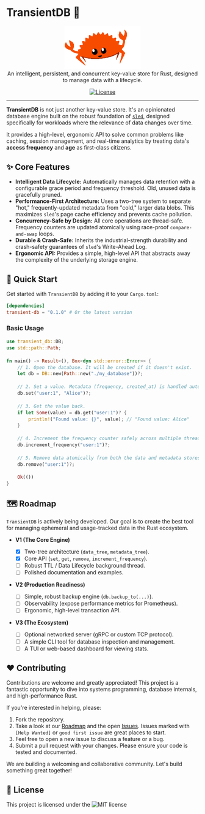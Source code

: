 # TransientDB 🦀

<p align="center">
  <img src="https://github.com/TheZoq2/ferris/blob/master/animated/output/wave.gif?raw=true" width="200" alt="Ferris the crab animation :)">
  <br>
  An intelligent, persistent, and concurrent key-value store for Rust, designed to manage data with a lifecycle.
</p>

<p align="center">
  <!--
    <a href="https://crates.io/crates/transient_db"><img src="https://img.shields.io/crates/v/transient_db.svg" alt="Crates.io"></a>
    <a href="https://docs.rs/transient-db"><img src="https://docs.rs/transient-db/badge.svg" alt="Docs.rs"></a>
    <a href="https://github.com/FabioCanavarro/TransientDB/actions"><img src="https://github.com/FabioCanavarro/TransientDB/workflows/CI/badge.svg" alt="CI Status"></a>
  -->
  <a href="https://github.com/FabioCanavarro/TransientDB/blob/main/LICENSE"><img src="https://img.shields.io/badge/license-MIT%2FApache--2.0-blue.svg" alt="License"></a>

</p>

---

**TransientDB** is not just another key-value store. It's an opinionated database engine built on the robust foundation of [`sled`](https://github.com/spacejam/sled), designed specifically for workloads where the relevance of data changes over time.

It provides a high-level, ergonomic API to solve common problems like caching, session management, and real-time analytics by treating data's **access frequency** and **age** as first-class citizens.

## ✨ Core Features

* **Intelligent Data Lifecycle:** Automatically manages data retention with a configurable grace period and frequency threshold. Old, unused data is gracefully pruned.
* **Performance-First Architecture:** Uses a two-tree system to separate "hot," frequently-updated metadata from "cold," larger data blobs. This maximizes `sled`'s page cache efficiency and prevents cache pollution.
* **Concurrency-Safe by Design:** All core operations are thread-safe. Frequency counters are updated atomically using race-proof `compare-and-swap` loops.
* **Durable & Crash-Safe:** Inherits the industrial-strength durability and crash-safety guarantees of `sled`'s Write-Ahead Log.
* **Ergonomic API:** Provides a simple, high-level API that abstracts away the complexity of the underlying storage engine.

## 🚀 Quick Start

Get started with `TransientDB` by adding it to your `Cargo.toml`:

```toml
[dependencies]
transient-db = "0.1.0" # Or the latest version
````

### Basic Usage

```rust
use transient_db::DB;
use std::path::Path;

fn main() -> Result<(), Box<dyn std::error::Error>> {
    // 1. Open the database. It will be created if it doesn't exist.
    let db = DB::new(Path::new("./my_database"))?;

    // 2. Set a value. Metadata (frequency, created_at) is handled automatically.
    db.set("user:1", "Alice")?;
    
    // 3. Get the value back.
    if let Some(value) = db.get("user:1")? {
        println!("Found value: {}", value); // "Found value: Alice"
    }

    // 4. Increment the frequency counter safely across multiple threads.
    db.increment_frequency("user:1")?;

    // 5. Remove data atomically from both the data and metadata stores.
    db.remove("user:1")?;

    Ok(())
}
```

## 🗺️ Roadmap

`TransientDB` is actively being developed. Our goal is to create the best tool for managing ephemeral and usage-tracked data in the Rust ecosystem.

  * **V1 (The Core Engine)**

      * [x] Two-tree architecture (`data_tree`, `metadata_tree`).
      * [x] Core API (`set`, `get`, `remove`, `increment_frequency`).
      * [ ] Robust TTL / Data Lifecycle background thread.
      * [ ] Polished documentation and examples.

  * **V2 (Production Readiness)**

      * [ ] Simple, robust backup engine (`db.backup_to(...)`).
      * [ ] Observability (expose performance metrics for Prometheus).
      * [ ] Ergonomic, high-level transaction API.

  * **V3 (The Ecosystem)**

      * [ ] Optional networked server (gRPC or custom TCP protocol).
      * [ ] A simple CLI tool for database inspection and management.
      * [ ] A TUI or web-based dashboard for viewing stats.

## ❤️ Contributing

Contributions are welcome and greatly appreciated\! This project is a fantastic opportunity to dive into systems programming, database internals, and high-performance Rust.

If you're interested in helping, please:

1.  Fork the repository.
2.  Take a look at our [Roadmap](https://www.google.com/search?q=%23%EF%B8%8F-roadmap) and the open [Issues](https://www.google.com/search?q=https://github.com/FabioCanavarro/TransientDB/issues). Issues marked with `[Help Wanted]` or `good first issue` are great places to start.
3.  Feel free to open a new issue to discuss a feature or a bug.
4.  Submit a pull request with your changes. Please ensure your code is tested and documented.

We are building a welcoming and collaborative community. Let's build something great together\!

## 📜 License
This project is licensed under the ![MIT license](http://opensource.org/licenses/MIT)
